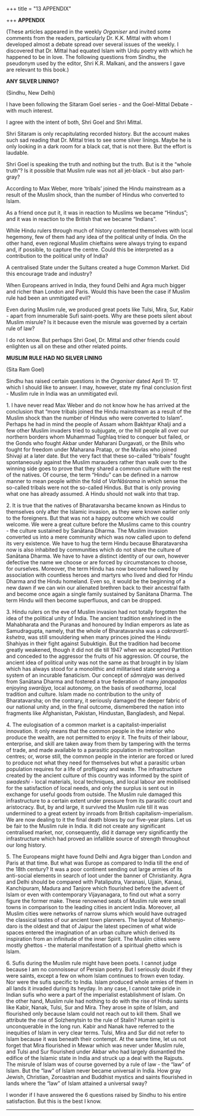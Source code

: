 +++
title = "13 APPENDIX"

+++
**APPENDIX**

(These articles appeared in the weekly *Organiser* and invited some
comments from the readers, particularly Dr. K.K. Mittal with whom I developed almost a debate spread over several issues of the weekly. I discovered that Dr. Mittal had equated Islam with Urdu poetry with which he happened to be in love. The following questions from Sindhu, the pseudonym used by the editor, Shri K.R. Malkani, and the answers I gave are relevant to this book.)  
 

**ANY SILVER LINING?**

(Sindhu, New Delhi)

I have been following the Sitaram Goel series - and the Goel-Mittal Debate - with much interest.

I agree with the intent of both, Shri Goel and Shri Mittal.

Shri Sitaram is only recapitulating recorded history. But the account makes such sad reading that Dr. Mittal tries to see some silver linings. Maybe he is only looking in a dark room for a black cat, that is not there. But the effort is laudable.

Shri Goel is speaking the truth and nothing but the truth. But is it the “whole truth”? Is it possible that Muslim rule was not all jet-black - but also part-gray?

According to Max Weber, more ‘tribals’ joined the Hindu mainstream as a result of the Muslim shock, than the number of Hindus who converted to Islam.

As a friend once put it, it was in reaction to Muslims we became “Hindus”; and it was in reaction to the British that we became “Indians”.

While Hindu rulers through much of history contented themselves with local hegemony, few of them had any idea of the political unity of India. On the other hand, even regional Muslim chieftains were always trying to expand and, if possible, to capture the centre. Could this be interpreted as a contribution to the political unity of India?

A centralised State under the Sultans created a huge Common Market. Did this encourage trade and industry?

When Europeans arrived in India, they found Delhi and Agra much bigger and richer than London and Paris. Would this have been the case if Muslim rule had been an unmitigated evil?

Even during Muslim rule, we produced great poets like Tulsi, Mira, Sur, Kabir - apart from innumerable Sufi saint-poets. Why are these poets silent about Muslim misrule? Is it because even the misrule was governed by a certain rule of law?

I do not know. But perhaps Shri Goel, Dr. Mittal and other friends could enlighten us all on these and other related points.  
 

**MUSLIM RULE HAD NO SILVER LINING**

(Sita Ram Goel)

Sindhu has raised certain questions in the *Organiser* dated April 11- 17, which I should like to answer. I may, however, state my final conclusion first - Muslim rule in India was an unmitigated evil.

1\. I have never read Max Weber and do not know how he has arrived at the conclusion that “more tribals joined the Hindu mainstream as a result of the Muslim shock than the number of Hindus who were converted to Islam”. Perhaps he had in mind the people of Assam whom Bakhtyar Khalji and a few other Muslim invaders tried to subjugate, or the hill people all over our northern borders whom Muhammad Tughlaq tried to conquer but failed, or the Gonds who fought Akbar under Maharani Durgavati, or the Bhils who fought for freedom under Maharana Pratap, or the Mavlas who joined Shivaji at a later date. But the very fact that these so-called “tribals” fought spontaneously against the Muslim marauders rather than walk over to the winning side goes to prove that they shared a common culture with the rest of the natives. Of course, the term “Hindu” can be defined in a narrow manner to mean people within the fold of *VarNāśrama* in which sense the so-called tribals were not the so-called Hindus. But that is only proving what one has already assumed. A Hindu should not walk into that trap.

2\. It is true that the natives of Bharatavarsha became known as Hindus to themselves only after the Islamic invasion, as they were known earlier only to the foreigners. But that was not a happy outcome which we could welcome. We were a great culture before the Muslims came to this country - the culture sustained by Sanātana Dharma. The Muslim invasion converted us into a mere community which was now called upon to defend its very existence. We have to hug the term Hindu because Bharatavarsha now is also inhabited by communities which do not share the culture of Sanātana Dharma. We have to have a distinct identity of our own, however defective the name we choose or are forced by circumstances to choose, for ourselves. Moreover, the term Hindu has now become hallowed by association with countless heroes and martyrs who lived and died for Hindu Dharma and the Hindu homeland. Even so, it would be the beginning of a new dawn if we can win our alienated brethren back to their ancestral faith and become once again a single family sustained by Sanātana Dharma. The term Hindu will then become superfluous, and can be dropped.

3\. Hindu rulers on the eve of Muslim invasion had not totally forgotten the idea of the political unity of India. The ancient tradition enshrined in the Mahabharata and the Puranas and honoured by Indian emperors as late as Samudragupta, namely, that the whole of Bharatavarsha was a *cakravartî-kshetra*, was still smouldering when many princes joined the Hindu Shahiyas in their fight against Subuktigin. But the tradition had become greatly weakened, though it did not die till 1947 when we accepted Partition and conceded to the aggressor the fruits of his aggression. Of course, the ancient idea of political unity was not the same as that brought in by Islam which has always stood for a monolithic and militarised state serving a system of an incurable fanaticism. Our concept of *sāmrajya* was derived from Sanātana Dharma and fostered a true federation of many *janapadas* enjoying *swarājya*, local autonomy, on the basis of *swadharma*, local tradition and culture. Islam made no contribution to the unity of Bharatavarsha; on the contrary, it seriously damaged the deeper fabric of our national unity and, in the final outcome, dismembered the nation into fragments like Afghanistan, Pakistan, Hindustan, Bangladesh, and Nepal.

4\. The eulogisation of a common market is a capitalist-imperialist innovation. It only means that the common people in the interior who produce the wealth, are not permitted to enjoy it. The fruits of their labour, enterprise, and skill are taken away from them by tampering with the terms of trade, and made available to a parasitic population in metropolitan centres; or, worse still, the common people in the interior are forced or lured to produce not what they need for themselves but what a parasitic urban population requires for a life of profligacy and waste. The infrastructure created by the ancient culture of this country was informed by the spirit of *swadeshi* - local materials, local techniques, and local labour are mobilised for the satisfaction of local needs, and only the surplus is sent out in exchange for useful goods from outside. The Muslim rule damaged this infrastructure to a certain extent under pressure from its parasitic court and aristocracy. But, by and large, it survived the Muslim rule till it was undermined to a great extent by inroads from British capitalism-imperialism. We are now dealing to it the final death blows by our five-year plans. Let us be fair to the Muslim rule in India. It did not create any significant centralised market, nor, consequently, did it damage very significantly the infrastructure which had proved an infallible source of strength throughout our long history.

5\. The Europeans might have found Delhi and Agra bigger than London and Paris at that time. But what was Europe as compared to India till the end of the 18th century? It was a poor continent sending out large armies of its anti-social elements in search of loot under the banner of Christianity. Agra and Delhi should be compared with Pataliputra, Varanasi, Ujjain, Kanauj, Kanchipuram, Madura and Tanjore which flourished before the advent of Islam or even with contemporary Vijayanagara, to find out what a sorry figure the former make. These renowned seats of Muslim rule were small towns in comparison to the leading cities in ancient India. Moreover, all Muslim cities were networks of narrow slums which would have outraged the classical tastes of our ancient town planners. The layout of Mohenjo-daro is the oldest and that of Jaipur the latest specimen of what wide spaces entered the imagination of an urban culture which derived its inspiration from an infinitude of the inner Spirit. The Muslim cities were mostly ghettos - the material manifestation of a spiritual ghetto which is Islam.

6\. Sufis during the Muslim rule might have been poets. I cannot judge because I am no connoisseur of Persian poetry. But I seriously doubt if they were saints, except a few on whom Islam continues to frown even today. Nor were the sufis specific to India. Islam produced whole armies of them in all lands it invaded during its heyday. In any case, I cannot take pride in Indian sufis who were a part of the imperialist establishment of Islam. On the other hand, Muslim rule had nothing to do with the rise of Hindu saints like Kabir, Nanak, Tulsi, Sur and Mira. They arose in spite of Islam, and flourished only because Islam could not reach out to kill them. Shall we attribute the rise of Solzhenytsin to the rule of Stalin? Human spirit is unconquerable in the long run. Kabir and Nanak have referred to the inequities of Islam in very clear terms. Tulsi, Mira and Sur did not refer to Islam because it was beneath their contempt. At the same time, let us not forget that Mira flourished in Mewar which was never under Muslim rule, and Tulsi and Sur flourished under Akbar who had largely dismantled the edifice of the Islamic state in India and struck up a deal with the Rajputs. The misrule of Islam was of course governed by a rule of law - the “law” of Islam. But the “law” of Islam never became universal in India. How gray Jewish, Christian, Zoroastrian and Buddhist mystics and saints flourished in lands where the “law” of Islam attained a universal sway?

I wonder if I have answered the 6 questions raised by Sindhu to his entire satisfaction. But this is the best I know.  
 

------------------------------------------------------------------------


